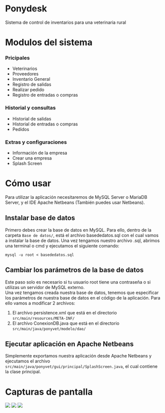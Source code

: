 # Ponydesk
Sistema de control de inventarios para una veterinaria rural
# Modulos del sistema
### Pricipales
- Veterinarios
- Proveedores
- Inventario General
- Registro de salidas
- Realizar pedido
- Registro de entradas o compras
### **Historial y consultas**
- Historial de salidas
- Historial de entradas o compras
- Pedidos
### Extras y configuraciones
- Información de la empresa
- Crear una empresa
- Splash Screen
# Cómo usar
Para utilizar la aplicación necesitaremos de MySQL Server o MariaDB Server, y el IDE Apache Netbeans (También puedes usar Netbeans). 
## Instalar base de datos
Primero debes crear la base de datos en MySQL. Para ello, dentro de la carpeta `Base de datos/`, está el archivo basededatos.sql con el cual vamos a instalar la base de datos. Una vez tengamos nuestro archivo .sql, abrimos una terminal o cmd y ejecutamos el siguiente comando:
```shell
mysql -u root < basededatos.sql
```
## Cambiar los parámetros de la base de datos 
Este paso solo es necesario si tu usuario root tiene una contraseña o si utilizas un servidor de MySQL externo.  
Una vez tengamos creada nuestra base de datos, tenemos que especificar los parámetros de nuestra base de datos en el código de la aplicación. Para ello vamos a modificar 2 archivos:
1. El archivo persistence.xml que está en el directorio `src/main/resources/META-INF/`
2. El archivo ConexionDB.java que está en el directorio `src/main/java/ponyvet/modelo/dao/`
## Ejecutar aplicación en Apache Netbeans
Simplemente exportamos nuestra aplicación desde Apache Netbeans y ejecutamos el archivo `src/main/java/ponyvet/gui/principal/SplashScreen.java`, el cual contiene la clase principal.
# Capturas de pantalla
![](https://i.imgur.com/DpSiCyT.png)
![](https://i.imgur.com/QAtFRdi.png)
![](https://i.imgur.com/1GpTfeH.png)


